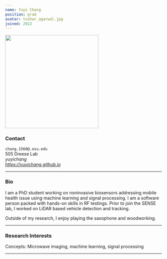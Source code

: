 ```yaml
---
name: Yuyi Chang
position: grad
avatar: tushar_agarwal.jpg
joined: 2022
---
```


<img width="300" src="{{site.baseurl}}/images/people/{{page.avatar}}" data-action="zoom">

### Contact

<i class="fa fa-envelope-o"></i>  `chang.1560@.osu.edu`<br>
<i class="fa fa-building"></i> 505 Dreese Lab <br>
<i class="fa fa-github">yuyichang</i> <br>
<i class="fa fa-info-circle">https://yuyichang.github.io</i> <br>
<!--<i class="fa fa-bar-chart"></i> [google scholar](https://scholar.google.com/citations?user=R3yolm0AAAAJ&hl=en) <br>-->

<hr>

### Bio

I am a PhD student working on noninvasive biosensors addressing mobile health issue using machine learning and signal processing. I am a software person packed with hands-on skills in RF testings. Prior to join the SENSE lab, I worked on LiDAR based vehicle detection and tracking. 

Outside of my research, I enjoy playing the saxophone and woodworking.


<hr>

### Research Interests

Concepts: Microwave imaging, machine learning, signal processing

<hr>
